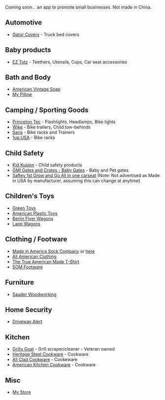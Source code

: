 Coming soon... an app to promote small businesses.  Not made in China.

## Automotive
  - [Gator Covers](https://gatorcovers.com/about) - Truck bed covers

## Baby products
  - [EZ Totz](https://eztotz.com/) - Teethers, Utensils, Cups, Car seat accessories

## Bath and Body
  - [American Vintage Soap](https://avsoapco.com)
  - [My Pillow](https://www.mypillow.com)

## Camping / Sporting Goods
  - [Princeton Tec](https://princetontec.com) - Flashlights, Headlamps, Bike lights
  - [Wike](https://wicycle.com/products/bike-trailers/junior-bicycle-trailer) - Bike trailers, Child tow-behinds
  - [Saris](https://www.saris.com) - Bike racks and Trainers
  - [1up USA](https://www.1up-usa.com) - Bike racks

## Child Safety
  - [Kid Kusion](https://www.kidkusion.com) - Child safety products
  - [GMI Gates and Crates - Baby Gates](https://www.gmigates.com/baby-gates) - Baby and Pet gates
  - [Saftey 1st Grow and Go All in one carseat](https://www.safety1st.com/grow-and-go) (Note: Not advertised as Made in USA by manufacturer, assuming this can change at anytime)
 
## Children's Toys
  - [Green Toys](https://www.greentoys.com)
  - [American Plastic Toys](https://americanplastictoys.com)
  - [Berlin Flyer Wagons](https://premierwagons.com)
  - [Lapp Wagons](https://lappwagons.com/product/wagon-sun-top/)

## Clothing / Footware
  - [Made in America Sock Company](https://madeinamericasockcompany.com) or [here](https://www.mypillow.com/made-in-america-socks.html)
  - [All American Clothing](https://www.allamericanclothing.com)
  - [The True American Made T-Shirt](https://www.mypillow.com/the-true-american-made-t-shirt.html)
  - [SOM Footware](https://www.somfootwear.com)

## Furniture
  - [Sauder Woodworking](https://www.sauder.com)

## Home Security
  - [Driveway Alert](https://drivewayalert.com)

## Kitchen
  - [Grilly Goat](https://grillygoat.godaddysites.com) - Grill scraper/cleaner - Veteran owned
  - [Heritage Steel Cookware](https://heritagesteel.us) - Cookware
  - [All Clad Cookware](https://all-clad.com) - Cookeware
  - [American Kitchen Cookware](https://americankitchencookware.com) - Cookware

## Misc
- [My Store](https://www.mystore.com)

